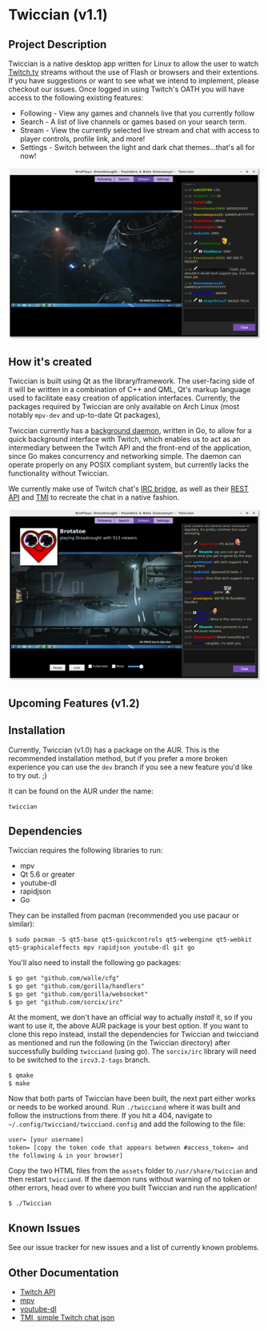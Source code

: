 # Twiccian (v1.1)

## Project Description
Twiccian is a native desktop app written for Linux to allow the user to watch [Twitch.tv](http://twitch.tv) streams without the use of Flash or browsers and their extentions. If you have suggestions or want to see what we intend to implement, please checkout our issues. Once logged in using Twitch's OATH you will have access to the following existing features:
- Following - View any games and channels live that you currently follow
- Search - A list of live channels or games based on your search term.
- Stream - View the currently selected live stream and chat with access to player controls, profile link, and more!
- Settings - Switch between the light and dark chat themes...that's all for now!

![screenshot](assets/no-overlay.png)

## How it's created
Twiccian is built using Qt as the library/framework. The user-facing side of it will be written in a combination of C++ and QML, Qt's markup language used to facilitate easy creation of application interfaces. Currently, the packages required by Twiccian are only available on Arch Linux (most notably `mpv-dev` and up-to-date Qt packages),

Twiccian currently has a [background daemon](https://github.com/octotep/twicciand), written in Go, to allow for a quick background interface with Twitch, which enables us to act as an intermediary between the Twitch API and the front-end of the application, since Go makes concurrency and networking simple. The daemon can operate properly on any POSIX compliant system, but currently lacks the functionality without Twiccian.

We currently make use of Twitch chat's [IRC bridge](http://help.twitch.tv/customer/portal/articles/1302780-twitch-irc),
as well as their [REST API](https://github.com/justintv/twitch-api) and [TMI](https://tmi.twitch.tv/group/user/usernamehere/chatters) to recreate the chat in a native fashion.

![screenshot](assets/overlay.png)

## Upcoming Features (v1.2)


## Installation
Currently, Twiccian (v1.0) has a package on the AUR. This is the recommended installation method, but if you prefer a more broken experience you can use the `dev` branch if you see a new feature you'd like to try out. ;)

It can be found on the AUR under the name:
```
twiccian
```

## Dependencies
Twiccian requires the following libraries to run:
- mpv
- Qt 5.6 or greater
- youtube-dl
- rapidjson
- Go

They can be installed from pacman (recommended you use pacaur or similar):
``` 
$ sudo pacman -S qt5-base qt5-quickcontrols qt5-webengine qt5-webkit qt5-graphicaleffects mpv rapidjson youtube-dl git go
```

You'll also need to install the following go packages:
```
$ go get "github.com/walle/cfg"
$ go get "github.com/gorilla/handlers"
$ go get "github.com/gorilla/websocket"
$ go get "github.com/sorcix/irc"
```

At the moment, we don't have an official way to actually _install_ it, so if you want to use it, the above AUR package is your best option. If you want to clone this repo instead, install the dependencies for Twiccian and twicciand as mentioned and run the following (in the Twiccian directory) after successfully building `twicciand` (using go). The `sorcix/irc` library will need to be switched to the `ircv3.2-tags` branch.
```
$ qmake
$ make
```

Now that both parts of Twiccian have been built, the next part either works or needs to be worked around. Run `./twicciand` where it was built and follow the instructions from there. If you hit a 404, navigate to `~/.config/twicciand/twicciand.config` and add the following to the file:
```
user= [your username]
token= [copy the token code that appears between #access_token= and the following & in your browser]
```

Copy the two HTML files from the `assets` folder to `/usr/share/twiccian` and then restart `twicciand`. If the daemon runs without warning of no token or other errors, head over to where you built Twiccian and run the application!
```
$ ./Twiccian
```

## Known Issues
See our issue tracker for new issues and a list of currently known problems.

## Other Documentation
- [Twitch API](https://github.com/justintv/twitch-api)
- [mpv](https://github.com/mpv-player/mpv)
- [youtube-dl](https://github.com/rg3/youtube-dl)
- [TMI, simple Twitch chat json](https://tmi.twitch.tv/group/user/usernamehere/chatters) 
